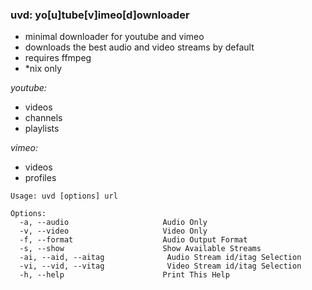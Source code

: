 ### uvd: yo[u]tube[v]imeo[d]ownloader


+ minimal downloader for youtube and vimeo
+ downloads the best audio and video streams by default
+ requires ffmpeg
+ *nix only


*youtube:*
  + videos
  + channels
  + playlists

*vimeo:*
  + videos
  + profiles

```
Usage: uvd [options] url

Options:
  -a, --audio                     Audio Only
  -v, --video                     Video Only
  -f, --format                    Audio Output Format
  -s, --show                      Show Available Streams
  -ai, --aid, --aitag              Audio Stream id/itag Selection
  -vi, --vid, --vitag              Video Stream id/itag Selection
  -h, --help                      Print This Help
```
